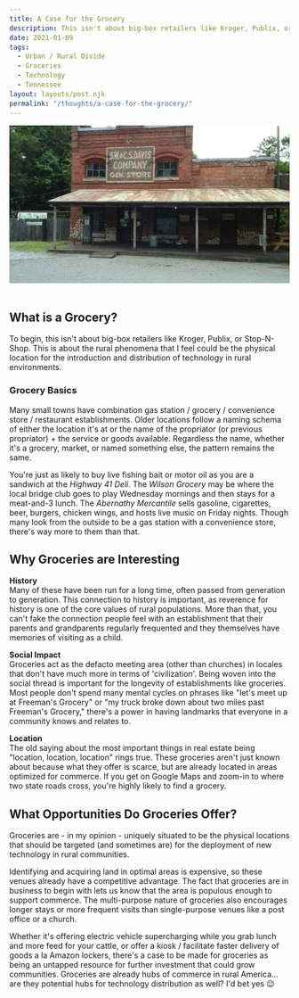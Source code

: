 ```yaml
---
title: A Case for the Grocery
description: This isn't about big-box retailers like Kroger, Publix, or Stop-N-Shop. This is about the rural phenomena that I feel is already and potentially could be an even bigger physical location for the introduction and distribution of technology in rural environments.
date: 2021-01-09
tags:
  - Urban / Rural Divide
  - Groceries
  - Technology
  - Tennessee
layout: layouts/post.njk
permalink: "/thoughts/a-case-for-the-grocery/"
---
```


<img src="/img/thoughts/davis-grocery.jpeg" class="full-width-image" alt="">
<br><br>
		
<h2>What is a Grocery?</h2>



<p>To begin, this isn't about big-box retailers like Kroger, Publix, or Stop-N-Shop. This is about the rural phenomena that I feel could be the physical location for the introduction and distribution of technology in rural environments.</p>



<h3>Grocery Basics</h3>



<p>Many small towns have combination gas station / grocery / convenience store / restaurant establishments. Older locations follow a naming schema of either the location it's at or the name of the propriator (or previous propriator) + the service or goods available. Regardless the name, whether it's a grocery, market, or named something else, the pattern remains the same.</p>



<p>You're just as likely to buy live fishing bait or motor oil as you are a sandwich at the <em>Highway 41 Deli</em>. The <em>Wilson Grocery</em> may be where the local bridge club goes to play Wednesday mornings and then stays for a meat-and-3 lunch. The <em>Abernathy Mercantile</em> sells gasoline, cigarettes, beer, burgers, chicken wings, and hosts live music on Friday nights. Though many look from the outside to be a gas station with a convenience store, there's way more to them than that.</p>



<h2>Why Groceries are Interesting</h2>



<p><strong>History</strong><br>Many of these have been run for a long time, often passed from generation to generation. This connection to history is important, as reverence for history is one of the core values of rural populations. More than that, you can't fake the connection people feel with an establishment that their parents and grandparents regularly frequented and they themselves have memories of visiting as a child.</p>



<p><strong>Social Impact</strong><br>Groceries act as the defacto meeting area (other than churches) in locales that don't have much more in terms of 'civilization'. Being woven into the social thread is important for the longevity of establishments like groceries. Most people don't spend many mental cycles on phrases like "let's meet up at Freeman's Grocery" or "my truck broke down about two miles past Freeman's Grocery," there's a power in having landmarks that everyone in a community knows and relates to.</p>



<p><strong>Location</strong><br>The old saying about the most important things in real estate being "location, location, location" rings true. These groceries aren't just known about because what they offer is scarce, but are already located in areas optimized for commerce. If you get on Google Maps and zoom-in to where two state roads cross, you're highly likely to find a grocery. </p>



<h2>What Opportunities Do Groceries Offer?</h2>



<p>Groceries are - in my opinion - uniquely situated to be the physical locations that should be targeted (and sometimes are) for the deployment of new technology in rural communities.</p>



<p>Identifying and acquiring land in optimal areas is expensive, so these venues already have a competitive advantage. The fact that groceries are in business to begin with lets us know that the area is populous enough to support commerce. The multi-purpose nature of groceries also encourages longer stays or more frequent visits than single-purpose venues like a post office or a church.</p>



<p>Whether it's offering electric vehicle supercharging while you grab lunch and more feed for your cattle, or offer a kiosk / facilitate faster delivery of goods a la Amazon lockers, there's a case to be made for groceries as being an untapped resource for further investment that could grow communities. Groceries are already hubs of commerce in rural America... are they potential hubs for technology distribution as well? I'd bet yes 😉</p>